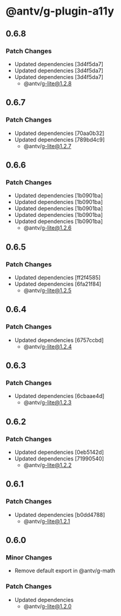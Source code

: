# @antv/g-plugin-a11y

## 0.6.8

### Patch Changes

-   Updated dependencies [3d4f5da7]
-   Updated dependencies [3d4f5da7]
-   Updated dependencies [3d4f5da7]
    -   @antv/g-lite@1.2.8

## 0.6.7

### Patch Changes

-   Updated dependencies [70aa0b32]
-   Updated dependencies [789bd4c9]
    -   @antv/g-lite@1.2.7

## 0.6.6

### Patch Changes

-   Updated dependencies [1b0901ba]
-   Updated dependencies [1b0901ba]
-   Updated dependencies [1b0901ba]
-   Updated dependencies [1b0901ba]
-   Updated dependencies [1b0901ba]
    -   @antv/g-lite@1.2.6

## 0.6.5

### Patch Changes

-   Updated dependencies [ff2f4585]
-   Updated dependencies [6fa21f84]
    -   @antv/g-lite@1.2.5

## 0.6.4

### Patch Changes

-   Updated dependencies [6757ccbd]
    -   @antv/g-lite@1.2.4

## 0.6.3

### Patch Changes

-   Updated dependencies [6cbaae4d]
    -   @antv/g-lite@1.2.3

## 0.6.2

### Patch Changes

-   Updated dependencies [0eb5142d]
-   Updated dependencies [71990540]
    -   @antv/g-lite@1.2.2

## 0.6.1

### Patch Changes

-   Updated dependencies [b0dd4788]
    -   @antv/g-lite@1.2.1

## 0.6.0

### Minor Changes

-   Remove default export in @antv/g-math

### Patch Changes

-   Updated dependencies
    -   @antv/g-lite@1.2.0
